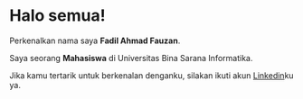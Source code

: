 # Halo semua! 
 
Perkenalkan nama saya **Fadil Ahmad Fauzan**.<br>
 
Saya seorang **Mahasiswa** di Universitas Bina Sarana Informatika.<br>
 
Jika kamu tertarik untuk berkenalan denganku, silakan ikuti akun [Linkedin](https://www.linkedin.com/in/fadil-ahmad-fauzan-412611288/)ku ya.
